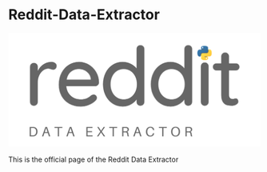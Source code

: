 # Reddit-Data-Extractor

![alt text](https://github.com/Sterner-Labs/Reddit-Data-Extractor/blob/master/rdetool.png)


This is the official page of the Reddit Data Extractor
